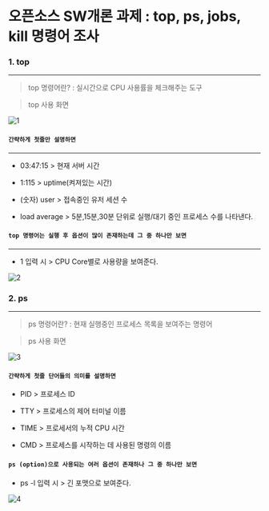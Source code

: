 # 오픈소스 SW개론 과제 : top, ps, jobs, kill 명령어 조사 
### 1. top
---
>top 명령어란? : 실시간으로 CPU 사용률을 체크해주는 도구


>top 사용 화면


![1](https://github.com/ddoging2/ddoging2.github.io/assets/171368038/7c2f0a12-c34c-46d2-bd2c-3923aa478564)


#### ```간략하게 첫줄만 설명하면```
---

- 03:47:15 > 현재 서버 시간


- 1:115 > uptime(켜져있는 시간)

  
- (숫자) user > 접속중인 유저 세션 수

  
- load average > 5분,15분,30분 단위로 실행/대기 중인 프로세스 수를 나타낸다.
  

#### ```top 명령어는 실행 후 옵션이 많이 존재하는데 그 중 하나만 보면```
---

- 1 입력 시 > CPU Core별로 사용량을 보여준다. 


![2](https://github.com/ddoging2/ddoging2.github.io/assets/171368038/7ab040c2-b8e6-4dcc-8c5c-b2bc0540b2da)


### 2. ps
---
>ps 명령어란? : 현재 실행중인 프로세스 목록을 보여주는 명령어


>ps 사용 화면


![3](https://github.com/ddoging2/ddoging2.github.io/assets/171368038/3557684f-b2c0-4b8d-a523-5e3e3e824bd7)


#### ```간략하게 첫줄 단어들의 의미를 설명하면```


- PID > 프로세스 ID


- TTY > 프로세스의 제어 터미널 이름

  
- TIME > 프로세서의 누적 CPU 시간

  
- CMD > 프로세스를 시작하는 데 사용된 명령의 이름

#### ```ps (option)으로 사용되는 여러 옵션이 존재하나 그 중 하나만 보면```
- ps -l 입력 시 > 긴 포맷으로 보여준다.


![4](https://github.com/ddoging2/ddoging2.github.io/assets/171368038/cce827f0-6863-4841-baf8-8dbcac169ba7)





